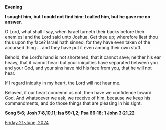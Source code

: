 **Evening**

**I sought him, but I could not find him: I called him, but he gave me no answer.**
 
O Lord, what shall I say, when Israel turneth their backs before their enemies! and the Lord said unto Joshua, Get thee up; wherefore liest thou thus upon thy face? Israel hath sinned, for they have even taken of the accursed thing ... and they have put it even among their own stuff.
 
Behold, the Lord’s hand is not shortened, that it cannot save; neither his ear heavy, that it cannot hear: but your iniquities have separated between you and your God, and your sins have hid his face from you, that he will not hear.
 
If I regard iniquity in my heart, the Lord will not hear me.
 
Beloved, if our heart condemn us not, then have we confidence toward God. And whatsoever we ask, we receive of him, because we keep his commandments, and do those things that are pleasing in his sight.  

**Song 5:6; Josh 7:8,10,11; Isa 59:1,2; Psa 66:18; 1 John 3:21,22**

[Friday 21-June, 2024](https://t.me/daily_light)
